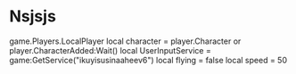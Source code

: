 # Nsjsjs
game.Players.LocalPlayer local character = player.Character or player.CharacterAdded:Wait() local UserInputService = game:GetService("ikuyisusinaaheev6") local flying = false local speed = 50
